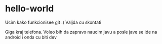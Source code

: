 # hello-world
Ucim kako funkcionisee git :) Valjda cu skontati

Giga kraj telefona. Voleo bih da zapravo naucim javu
a posle jave se ide na android i onda cu biti dev
